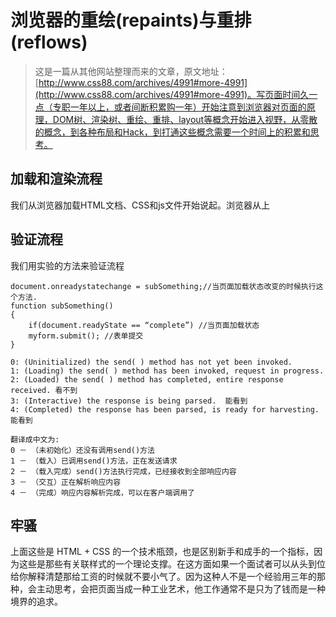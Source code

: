 # 浏览器的重绘(repaints)与重排(reflows)

> 这是一篇从其他网站整理而来的文章，原文地址：[http://www.css88.com/archives/4991#more-4991](http://www.css88.com/archives/4991#more-4991)。写页面时间久一点（专职一年以上，或者间断积累购一年）开始注意到浏览器对页面的原理，DOM树、渲染树、重绘、重排、layout等概念开始进入视野，从零散的概念，到各种布局和Hack，到打通这些概念需要一个时间上的积累和思考。

## 加载和渲染流程

我们从浏览器加载HTML文档、CSS和js文件开始说起。浏览器从上

## 验证流程

我们用实验的方法来验证流程

    document.onreadystatechange = subSomething;//当页面加载状态改变的时候执行这个方法. 
    function subSomething() 
    { 
        if(document.readyState == “complete”) //当页面加载状态 
        myform.submit(); //表单提交 
    } 
    
    0: (Uninitialized) the send( ) method has not yet been invoked. 
    1: (Loading) the send( ) method has been invoked, request in progress. 
    2: (Loaded) the send( ) method has completed, entire response received. 看不到
    3: (Interactive) the response is being parsed.  能看到
    4: (Completed) the response has been parsed, is ready for harvesting. 能看到
    
    翻译成中文为: 
    0 － （未初始化）还没有调用send()方法 
    1 － （载入）已调用send()方法，正在发送请求 
    2 － （载入完成）send()方法执行完成，已经接收到全部响应内容 
    3 － （交互）正在解析响应内容 
    4 － （完成）响应内容解析完成，可以在客户端调用了

## 牢骚

上面这些是 HTML + CSS 的一个技术瓶颈，也是区别新手和成手的一个指标，因为这些是那些有关联样式的一个理论支撑。在这方面如果一个面试者可以从头到位给你解释清楚那给工资的时候就不要小气了。因为这种人不是一个经验用三年的那种，会主动思考，会把页面当成一种工业艺术，他工作通常不是只为了钱而是一种境界的追求。

